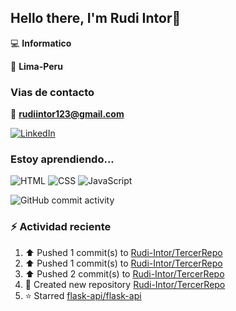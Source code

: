 ## Hello there, I'm Rudi Intor👋

:computer: **Informatico**

📍 **Lima-Peru**

### Vias de contacto

📧 **rudiintor123@gmail.com**

[![LinkedIn](https://img.shields.io/badge/LinkedIn-0077B5?style=for-the-badge&logo=linkedin&logoColor=white)](https://www.linkedin.com/in/rudiintor)

### Estoy aprendiendo...

![HTML](https://img.shields.io/badge/HTML-E34F26?style=for-the-badge&logo=html5&logoColor=white)
![CSS](https://img.shields.io/badge/CSS-1572B6?style=for-the-badge&logo=css3&logoColor=white)
![JavaScript](https://img.shields.io/badge/JavaScript-black?style=for-the-badge&logo=javascript&logoColor=yellow)

![GitHub commit activity](https://img.shields.io/github/commit-activity/w/Rudi-Intor/Rudi-Intor)


### :zap: Actividad reciente
<!--RECENT_ACTIVITY:start-->
1. ⬆️ Pushed 1 commit(s) to [Rudi-Intor/TercerRepo](https://github.com/Rudi-Intor/TercerRepo)<br>
2. ⬆️ Pushed 1 commit(s) to [Rudi-Intor/TercerRepo](https://github.com/Rudi-Intor/TercerRepo)<br>
3. ⬆️ Pushed 2 commit(s) to [Rudi-Intor/TercerRepo](https://github.com/Rudi-Intor/TercerRepo)<br>
4. 📔 Created new repository [Rudi-Intor/TercerRepo](https://github.com/Rudi-Intor/TercerRepo)<br>
5. ⭐ Starred [flask-api/flask-api](https://github.com/flask-api/flask-api)<br>
<!--RECENT_ACTIVITY:end-->
<!--RECENT_ACTVITY:last_update-->

